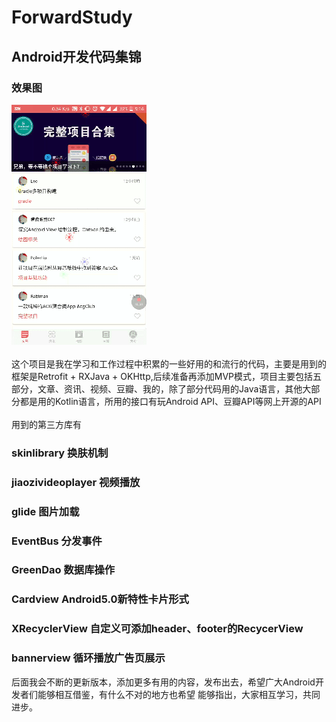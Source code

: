 # ForwardStudy
## Android开发代码集锦

### 效果图

![](https://github.com/QQzs/Image/blob/master/ForwardStudy/android_show2.gif)<br><br>
  这个项目是我在学习和工作过程中积累的一些好用的和流行的代码，主要是用到的框架是Retrofit + RXJava + OKHttp,后续准备再添加MVP模式，项目主要包括五部分，文章、资讯、视频、豆瓣、我的，除了部分代码用的Java语言，其他大部分都是用的Kotlin语言，所用的接口有玩Android API、豆瓣API等网上开源的API<br>
  <br>用到的第三方库有<br>
  
  ### skinlibrary 换肤机制<br>
  ### jiaozivideoplayer 视频播放<br>
  ### glide 图片加载<br>
  ### EventBus 分发事件<br>
  ### GreenDao 数据库操作<br>
  ### Cardview Android5.0新特性卡片形式<br>
  ### XRecyclerView 自定义可添加header、footer的RecycerView <br>
  ### bannerview 循环播放广告页展示<br>
 
  
  后面我会不断的更新版本，添加更多有用的内容，发布出去，希望广大Android开发者们能够相互借鉴，有什么不对的地方也希望  能够指出，大家相互学习，共同进步。  
    
  

